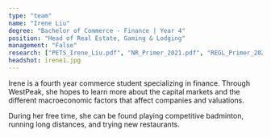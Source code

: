 ```yaml
---
type: "team"
name: "Irene Liu"
degree: "Bachelor of Commerce - Finance | Year 4"
position: "Head of Real Estate, Gaming & Lodging"
management: "False"
research: ["PETS_Irene_Liu.pdf", "NR_Primer_2021.pdf", "REGL_Primer_2022.pdf"]
headshot: irene1.jpg
---
```


Irene is a fourth year commerce student specializing in finance. Through WestPeak, she hopes to learn more about the capital markets and the different macroeconomic factors that affect companies and valuations.

During her free time, she can be found playing competitive badminton, running long distances, and trying new restaurants.